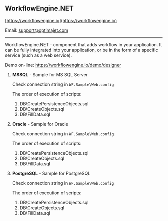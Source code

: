 ## WorkflowEngine.NET

[https://workflowengine.io](https://workflowengine.io)

Email: [support@optimajet.com](mailto:support@optimajet.com)

---
 
WorkflowEngine.NET - component that adds workflow in your application. 
It can be fully integrated into your application, or be in the form of a specific service (such as a web service).

Demo on-line: https://workflowengine.io/demo/designer

1. **MSSQL** - Sample for MS SQL Server

    Check connection string in `WF.Sample\Web.config`

    The order of execution of scripts:
   1. DB\CreatePersistenceObjects.sql
   2. DB\CreateObjects.sql
   3. DB\FillData.sql


2. **Oracle** - Sample for Oracle

    Check connection string in `WF.Sample\Web.config`

   The order of execution of scripts:
   1. DB\CreatePersistenceObjects.sql
   2. DB\CreateObjects.sql
   3. DB\FillData.sql


3. **PostgreSQL** - Sample for PostgreSQL

    Check connection string in `WF.Sample\Web.config`

    The order of execution of scripts:
   1. DB\CreatePersistenceObjects.sql
   2. DB\CreateObjects.sql
   3. DB\FillData.sql

